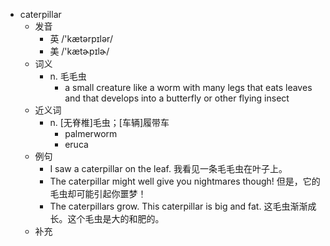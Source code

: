 - caterpillar
  - 发音
    - 英 /'kætərpɪlər/
    - 美 /'kætɚpɪlɚ/
  - 词义
    - n. 毛毛虫
      - a small creature like a  worm  with many legs that eats leaves and that develops into a  butterfly  or other flying insect
  - 近义词
    - n. [无脊椎]毛虫；[车辆]履带车
      - palmerworm
      - eruca
  - 例句
    - I saw a caterpillar on the leaf. 我看见一条毛毛虫在叶子上。
    - The caterpillar might well give you nightmares though! 但是，它的毛虫却可能引起你噩梦！
    - The caterpillars grow. This caterpillar is big and fat. 这毛虫渐渐成长。这个毛虫是大的和肥的。
  - 补充